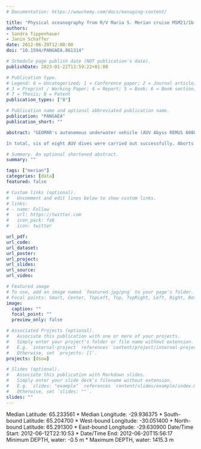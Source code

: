 ```yaml
---
# Documentation: https://wowchemy.com/docs/managing-content/

title: "Physical oceanography from R/V Maria S. Merian cruise MSM21/1b dives, June 2012."
authors: 
- Sandra Tippenhauer
- Janin Schaffer
date: 2012-06-20T12:00:00
doi: "10.1594/PANGAEA.861314"

# Schedule page publish date (NOT publication's date).
publishDate: 2023-01-22T13:59:22+01:00

# Publication type.
# Legend: 0 = Uncategorized; 1 = Conference paper; 2 = Journal article;
# 3 = Preprint / Working Paper; 4 = Report; 5 = Book; 6 = Book section;
# 7 = Thesis; 8 = Patent
publication_types: ["8"]

# Publication name and optional abbreviated publication name.
publication: "PANGAEA"
publication_short: ""

abstract: "GEOMAR's autonomous underwater vehicle (AUV Abyss REMUS 6000) was deployed within the framework of a multi-platform experiment in June 2012 with R/V Maria S. Merian cruise MSM21/1b at about 180 km downstream of Denmark Strait. The scientific payload included a pumped Seabird 49 FastCAT CTD system, a paroscientific pressure sensor, and shear and temperature microstructure profiler from Rockland Scientific Inc.

In total, six of eight AUV dives were carried out successfully. Aborts on three dives were caused by strong counter currents the AUV experienced in the Denmark Strait Overflow plume, which made the AUV fail to reach its waypoints on schedule. During all missions the AUV was programmed to dive at constant depth levels along  straight legs approximately parallel to chosen isobaths with a constant speed of 1.6 m s-1 through the water."

# Summary. An optional shortened abstract.
summary: ""

tags: ["merian"]
categories: [data]
featured: false

# Custom links (optional).
#   Uncomment and edit lines below to show custom links.
# links:
# - name: Follow
#   url: https://twitter.com
#   icon_pack: fab
#   icon: twitter

url_pdf:
url_code:
url_dataset:
url_poster:
url_project:
url_slides:
url_source:
url_video:

# Featured image
# To use, add an image named `featured.jpg/png` to your page's folder. 
# Focal points: Smart, Center, TopLeft, Top, TopRight, Left, Right, BottomLeft, Bottom, BottomRight.
image:
  caption: ""
  focal_point: ""
  preview_only: false

# Associated Projects (optional).
#   Associate this publication with one or more of your projects.
#   Simply enter your project's folder or file name without extension.
#   E.g. `internal-project` references `content/project/internal-project/index.md`.
#   Otherwise, set `projects: []`.
projects: [dsow]

# Slides (optional).
#   Associate this publication with Markdown slides.
#   Simply enter your slide deck's filename without extension.
#   E.g. `slides: "example"` references `content/slides/example/index.md`.
#   Otherwise, set `slides: ""`.
slides: ""
---
```

Median Latitude: 65.233561 * Median Longitude: -29.936375 * South-bound Latitude: 65.204700 * West-bound Longitude: -30.051400 * North-bound Latitude: 65.291300 * East-bound Longitude: -29.630900
Date/Time Start: 2012-06-12T22:10:53 * Date/Time End: 2012-06-20T15:56:17
Minimum DEPTH, water: -0.5 m * Maximum DEPTH, water: 1415.3 m
